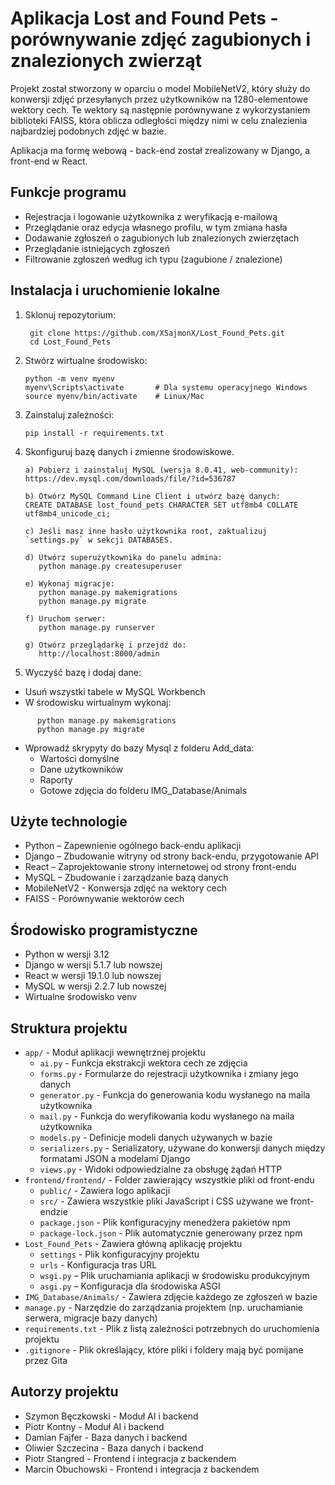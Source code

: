 # Aplikacja Lost and Found Pets - porównywanie zdjęć zagubionych i znalezionych zwierząt

Projekt został stworzony w oparciu o model MobileNetV2, który służy do konwersji zdjęć przesyłanych przez użytkowników na 1280-elementowe wektory cech. Te wektory są 
następnie porównywane z wykorzystaniem biblioteki FAISS, która oblicza odległości między nimi w celu znalezienia najbardziej podobnych zdjęć w bazie.

Aplikacja ma formę webową - back-end został zrealizowany w Django, a front-end w React.

## Funkcje programu
- Rejestracja i logowanie użytkownika z weryfikacją e-mailową
- Przeglądanie oraz edycja własnego profilu, w tym zmiana hasła
- Dodawanie zgłoszeń o zagubionych lub znalezionych zwierzętach
- Przeglądanie istniejących zgłoszeń
- Filtrowanie zgłoszeń według ich typu (zagubione / znalezione)


## Instalacja i uruchomienie lokalne
1. Sklonuj repozytorium:
   ```
    git clone https://github.com/XSajmonX/Lost_Found_Pets.git
    cd Lost_Found_Pets
   ```
2. Stwórz wirtualne środowisko:
    ```
    python -m venv myenv
    myenv\Scripts\activate       # Dla systemu operacyjnego Windows
    source myenv/bin/activate    # Linux/Mac 
    ```
3. Zainstaluj zależności:
    ```
    pip install -r requirements.txt
    ```
4. Skonfiguruj bazę danych i zmienne środowiskowe.
   ```
   a) Pobierz i zainstaluj MySQL (wersja 8.0.41, web-community):
   https://dev.mysql.com/downloads/file/?id=536787

   b) Otwórz MySQL Command Line Client i utwórz bazę danych:
   CREATE DATABASE lost_found_pets CHARACTER SET utf8mb4 COLLATE utf8mb4_unicode_ci;

   c) Jeśli masz inne hasło użytkownika root, zaktualizuj `settings.py` w sekcji DATABASES.

   d) Utwórz superużytkownika do panelu admina:
      python manage.py createsuperuser

   e) Wykonaj migracje:
      python manage.py makemigrations
      python manage.py migrate

   f) Uruchom serwer:
      python manage.py runserver

   g) Otwórz przeglądarkę i przejdź do:
      http://localhost:8000/admin

   ```
5. Wyczyść bazę i dodaj dane:
- Usuń wszystki tabele w MySQL Workbench
- W środowisku wirtualnym wykonaj:
```
      python manage.py makemigrations
      python manage.py migrate
```
- Wprowadź skrypyty do bazy Mysql z folderu Add_data:
  - Wartości domyślne 
  - Dane użytkowników
  - Raporty
  - Gotowe zdjęcia do folderu IMG_Database/Animals


## Użyte technologie
- Python – Zapewnienie ogólnego back-endu aplikacji
- Django – Zbudowanie witryny od strony back-endu, przygotowanie API
- React – Zaprojektowanie strony internetowej od strony front-endu
- MySQL – Zbudowanie i zarządzanie bazą danych
- MobileNetV2 - Konwersja zdjęć na wektory cech
- FAISS - Porównywanie wektorów cech

## Środowisko programistyczne
- Python w wersji 3.12
- Django w wersji 5.1.7 lub nowszej
- React w wersji 19.1.0 lub nowszej
- MySQL w wersji 2.2.7 lub nowszej
- Wirtualne środowisko venv

## Struktura projektu
- `app/` - Moduł aplikacji wewnętrznej projektu
    - `ai.py` - Funkcja ekstrakcji wektora cech ze zdjęcia
    - `forms.py` - Formularze do rejestracji użytkownika i zmiany jego danych
    - `generator.py` - Funkcja do generowania kodu wysłanego na maila użytkownika
    - `mail.py` - Funkcja do weryfikowania kodu wysłanego na maila użytkownika
    - `models.py` - Definicje modeli danych używanych w bazie
    - `serializers.py` - Serializatory, używane do konwersji danych między formatami JSON a modelami Django
    - `views.py` - Widoki odpowiedzialne za obsługę żądań HTTP
- `frontend/frontend/` - Folder zawierający wszystkie pliki od front-endu
    - `public/` - Zawiera logo aplikacji 
    - `src/` - Zawiera wszystkie pliki JavaScript i CSS używane we front-endzie
    - `package.json` - Plik konfiguracyjny menedżera pakietów npm
    - `package-lock.json` - Plik automatycznie generowany przez npm
- `Lost_Found_Pets` - Zawiera główną aplikację projektu
    - `settings` - Plik konfiguracyjny projektu
    - `urls` - Konfiguracja tras URL
    - `wsgi.py` – Plik uruchamiania aplikacji w środowisku produkcyjnym
    - `asgi.py` – Konfiguracja dla środowiska ASGI
- `IMG_Database/Animals/` - Zawiera zdjęcie każdego ze zgłoszeń w bazie
- `manage.py` - Narzędzie do zarządzania projektem (np. uruchamianie serwera, migracje bazy danych)
- `requirements.txt` - Plik z listą zależności potrzebnych do uruchomienia projektu
- `.gitignore` - Plik określający, które pliki i foldery mają być pomijane przez Gita


## Autorzy projektu
- Szymon Bęczkowski - Moduł AI i backend
- Piotr Kontny - Moduł AI i backend
- Damian Fajfer - Baza danych i backend
- Oliwier Szczecina - Baza danych i backend
- Piotr Stangred - Frontend i integracja z backendem
- Marcin Obuchowski - Frontend i integracja z backendem






